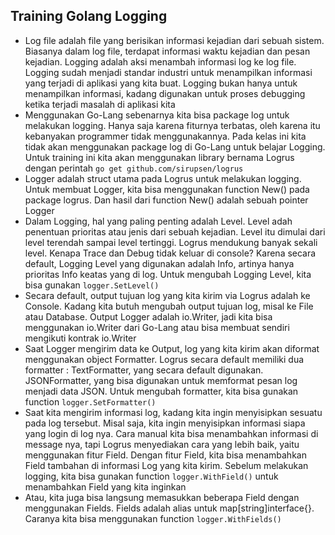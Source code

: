## Training Golang Logging

- Log file adalah file yang berisikan informasi kejadian dari sebuah sistem. Biasanya dalam log file, terdapat informasi waktu kejadian dan pesan kejadian. Logging adalah aksi menambah informasi log ke log file. Logging sudah menjadi standar industri untuk menampilkan informasi yang terjadi di aplikasi yang kita buat. Logging bukan hanya untuk menampilkan informasi, kadang digunakan untuk proses debugging ketika terjadi masalah di aplikasi kita
- Menggunakan Go-Lang sebenarnya kita bisa package log untuk melakukan logging. Hanya saja karena fiturnya terbatas, oleh karena itu kebanyakan programmer tidak menggunakannya. Pada kelas ini kita tidak akan menggunakan package log di Go-Lang untuk belajar Logging. Untuk training ini kita akan menggunakan library bernama Logrus dengan perintah `go get github.com/sirupsen/logrus`
- Logger adalah struct utama pada Logrus untuk melakukan logging. Untuk membuat Logger, kita bisa menggunakan function New() pada package logrus. Dan hasil dari function New() adalah sebuah pointer Logger
- Dalam Logging, hal yang paling penting adalah Level. Level adah penentuan prioritas atau jenis dari sebuah kejadian. Level itu dimulai dari level terendah sampai level tertinggi. Logrus mendukung banyak sekali level. Kenapa Trace dan Debug tidak keluar di console? Karena secara default, Logging Level yang digunakan adalah Info, artinya hanya prioritas Info keatas yang di log. Untuk mengubah Logging Level, kita bisa gunakan `logger.SetLevel()`
- Secara default, output tujuan log yang kita kirim via Logrus adalah ke Console. Kadang kita butuh mengubah output tujuan log, misal ke File atau Database. Output Logger adalah io.Writer, jadi kita bisa menggunakan io.Writer dari Go-Lang atau bisa membuat sendiri mengikuti kontrak io.Writer
- Saat Logger mengirim data ke Output, log yang kita kirim akan diformat menggunakan object Formatter. Logrus secara default memiliki dua formatter : TextFormatter, yang secara default digunakan. JSONFormatter, yang bisa digunakan untuk memformat pesan log menjadi data JSON. Untuk mengubah formatter, kita bisa gunakan function `logger.SetFormatter()`
- Saat kita mengirim informasi log, kadang kita ingin menyisipkan sesuatu pada log tersebut. Misal saja, kita ingin menyisipkan informasi siapa yang login di log nya. Cara manual kita bisa menambahkan informasi di message nya, tapi Logrus menyediakan cara yang lebih baik, yaitu menggunakan fitur Field. Dengan fitur Field, kita bisa menambahkan Field tambahan di informasi Log yang kita kirim. Sebelum melakukan logging, kita bisa gunakan function `logger.WithField()` untuk menambahkan Field yang kita inginkan
- Atau, kita juga bisa langsung memasukkan beberapa Field dengan menggunakan Fields. Fields adalah alias untuk map[string]interface{}. Caranya kita bisa menggunakan function `logger.WithFields()`